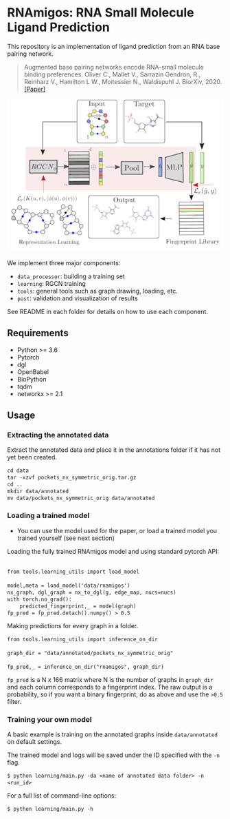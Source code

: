 # RNAmigos: RNA Small Molecule Ligand Prediction

This repository is an implementation of ligand prediction from an RNA base pairing network.

> Augmented base pairing networks encode RNA-small molecule binding preferences. 
> Oliver C., Mallet V., Sarrazin Gendron, R., Reinharz V., Hamilton L W., Moitessier N., Waldispuhl J.
> BiorXiv, 2020.
> [[Paper]](https://www.biorxiv.org/content/10.1101/701326v3)


![](images/rnamigos.png)

We implement three major components:

* `data_processor`: building a training set
* `learning`: RGCN training
* `tools`: general tools such as graph drawing, loading, etc.
* `post`: validation and visualization of results 

See README in each folder for details on how to use each component.

## Requirements

* Python >= 3.6
* Pytorch
* dgl
* OpenBabel
* BioPython
* tqdm
* networkx >= 2.1


## Usage

### Extracting the annotated data

Extract the annotated data and place it in the annotations folder if it has not yet been created.

```
cd data
tar -xzvf pockets_nx_symmetric_orig.tar.gz
cd ..
mkdir data/annotated
mv data/pockets_nx_symmetric_orig data/annotated
```

### Loading a trained model 


* You can use the model used for the paper, or load a trained model you trained yourself (see next section)

Loading the fully trained RNAmigos model and using standard pytorch API:

```

from tools.learning_utils import load_model

model,meta = load_model('data/rnamigos')
nx_graph, dgl_graph = nx_to_dgl(g, edge_map, nucs=nucs)
with torch.no_grad():
	predicted_fingerprint,_ = model(graph)
fp_pred = fp_pred.detach().numpy() > 0.5
```

Making predictions for every graph in a folder.

```
from tools.learning_utils import inference_on_dir

graph_dir = "data/annotated/pockets_nx_symmetric_orig"

fp_pred,_ = inference_on_dir("rnamigos", graph_dir)
```

`fp_pred` is a N x 166 matrix where N is the number of graphs in `graph_dir` and each column corresponds to a fingerprint index.
The raw output is a probability, so if you want a binary fingerprint, do as above and use the `>0.5` filter. 

### Training your own model

A basic example is training on the annotated graphs inside `data/annotated` on default settings.

The trained model and logs will be saved under the ID specified with the `-n` flag.

```
$ python learning/main.py -da <name of annotated data folder> -n <run_id>
```

For a full list of command-line options:

```
$ python learning/main.py -h
```


